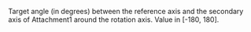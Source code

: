 Target angle (in degrees) between the reference axis and the secondary axis of Attachment1 around the rotation axis. Value in [-180, 180].